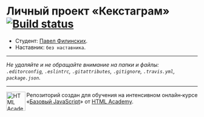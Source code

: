 # Личный проект «Кекстаграм» [![Build status][travis-image]][travis-url]

* Студент: [Павел Филинских](https://up.htmlacademy.ru/javascript/10/user/19082).
* Наставник: `без наставника`.

---

_Не удаляйте и не обращайте внимание на папки и файлы:_<br>
_`.editorconfig`, `.eslintrc`, `.gitattributes`, `.gitignore`, `.travis.yml`, `package.json`._

---

<a href="https://htmlacademy.ru/intensive/javascript"><img align="left" width="50" height="50" title="HTML Academy" src="https://up.htmlacademy.ru/static/img/intensive/javascript/logo-for-github.svg"></a>

Репозиторий создан для обучения на интенсивном онлайн‑курсе «[Базовый JavaScript](https://htmlacademy.ru/intensive/javascript)» от [HTML Academy](https://htmlacademy.ru).

[travis-image]: https://travis-ci.org/htmlacademy-javascript/19082-kekstagram.svg?branch=master
[travis-url]: https://travis-ci.org/htmlacademy-javascript/19082-kekstagram
